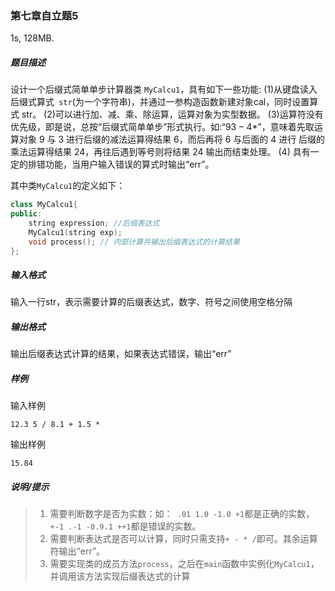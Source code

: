 ### 第七章自立题5

1s, 128MB.

##### 题目描述

设计一个后缀式简单单步计算器类 `MyCalcu1`，具有如下一些功能: 
(1)从键盘读入后缀式算式` str`(为一个字符串)，并通过一参构造函数新建对象cal，同时设置算式 str。 
(2)可以进行加、减、乘、除运算，运算对象为实型数据。 
(3)运算符没有优先级，即是说，总按“后缀式简单单步”形式执行。如:“$9 3 - 4 *$”，意味着先取运算对象 9 与 3 进行后缀的减法运算得结果 6，而后再将 6 与后面的 4 进行 后缀的乘法运算得结果 24，再往后遇到等号则将结果 24 输出而结束处理。
(4) 具有一定的排错功能，当用户输入错误的算式时输出“err”。

其中类`MyCalcu1`的定义如下：

```c++
class MyCalcu1{
public:
    string expression; //后缀表达式
    MyCalcu1(string exp);
    void process(); // 内部计算并输出后缀表达式的计算结果
};
```

##### 输入格式

输入一行str，表示需要计算的后缀表达式，数字、符号之间使用空格分隔

##### 输出格式

输出后缀表达式计算的结果，如果表达式错误，输出“err”

##### 样例

输入样例

```
12.3 5 / 8.1 + 1.5 *
```

输出样例

```
15.84
```

##### 说明/提示

> 1.	需要判断数字是否为实数：如：` .01 1.0 -1.0 +1`都是正确的实数，` +-1 .-1 -0.9.1 ++1`都是错误的实数。
> 2.	需要判断表达式是否可以计算，同时只需支持`+ - * /`即可。其余运算符输出“err”。
> 3.	需要实现类的成员方法`process`，之后在`main`函数中实例化`MyCalcu1`，并调用该方法实现后缀表达式的计算

